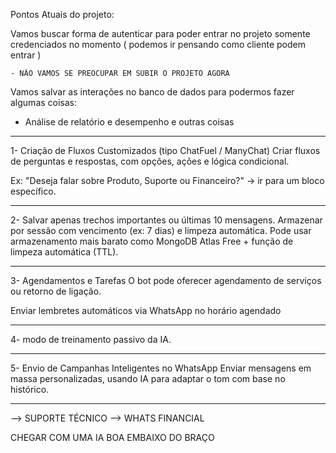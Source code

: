 <!-- email: 'admin@njbot.com',
senha: '123456', // deixe assim por enquanto -->

Pontos Atuais do projeto:

Vamos buscar forma de autenticar para poder entrar no projeto somente credenciados no momento ( podemos ir pensando como cliente podem entrar )

    - NÃO VAMOS SE PREOCUPAR EM SUBIR O PROJETO AGORA

Vamos salvar as interações no banco de dados para podermos fazer algumas coisas:
- Análise de relatório e desempenho e outras coisas

----

1-
Criação de Fluxos Customizados (tipo ChatFuel / ManyChat)
Criar fluxos de perguntas e respostas, com opções, ações e lógica condicional.

Ex: "Deseja falar sobre Produto, Suporte ou Financeiro?" → ir para um bloco específico.

----

2- 
Salvar apenas trechos importantes ou últimas 10 mensagens.
Armazenar por sessão com vencimento (ex: 7 dias) e limpeza automática.
Pode usar armazenamento mais barato como MongoDB Atlas Free + função de limpeza automática (TTL).

----

3-
Agendamentos e Tarefas
O bot pode oferecer agendamento de serviços ou retorno de ligação.

Enviar lembretes automáticos via WhatsApp no horário agendado

----
4-
modo de treinamento passivo da IA.

----

5-
Envio de Campanhas Inteligentes no WhatsApp
Enviar mensagens em massa personalizadas, usando IA para adaptar o tom com base no histórico.

----

--> SUPORTE TÉCNICO
--> WHATS FINANCIAL


CHEGAR COM UMA IA BOA EMBAIXO DO BRAÇO